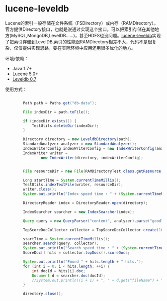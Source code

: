 # lucene-leveldb

Lucene的索引一般存储在文件系统（FSDirectory）或内存（RAMDirectory）。官方提供Directory接口，也就是说通过实现这个接口，可以把索引存储在其他地方(MySQL,MongoDB,LevelDB......)，甚至HDFS也没问题。[lucene-leveldb](https://github.com/wenzuojing/lucene-leveldb)实现了把索引存储到LevelDB,索引的性能跟RAMDirectory相差不大，代码不是很复杂，仅仅提供实现思路，要在实际环境中应用还用很多优化的地方。

环境/依赖：

* Java 1.7+
* Lucene 5.0+
* [Leveldb 0.7](https://github.com/dain/leveldb)


使用方式：
```java

        Path path = Paths.get("db-data");

        File indexDir = path.toFile();

        if (indexDir.exists()) {
            TestUtils.deleteDir(indexDir);
        }

        Directory directory = new LeveldbDirectory(path);
        StandardAnalyzer analyzer = new StandardAnalyzer();
        IndexWriterConfig indexWriterConfig = new IndexWriterConfig(analyzer);
        IndexWriter writer =
                new IndexWriter(directory, indexWriterConfig);


        File resourceDir = new File(RAMDirectoryTest.class.getResource("/test-data-set").getPath());

        Long startTime = System.currentTimeMillis();
        TestUtils.indexTextFile(writer, resourceDir);
        writer.close();
        System.out.println("Index speed time : " + (System.currentTimeMillis() - startTime));

        DirectoryReader index = DirectoryReader.open(directory);

        IndexSearcher searcher = new IndexSearcher(index);

        Query query = new QueryParser("content", analyzer).parse("good");

        TopScoreDocCollector collector = TopScoreDocCollector.create(100);

        startTime = System.currentTimeMillis();
        searcher.search(query, collector);
        System.out.println("Search speed time : " + (System.currentTimeMillis() - startTime));
        ScoreDoc[] hits = collector.topDocs().scoreDocs;

        System.out.println("Found " + hits.length + " hits.");
        for (int i = 0; i < hits.length; ++i) {
            int docId = hits[i].doc;
            Document d = searcher.doc(docId);
            //System.out.println((i + 1) + ". " + d.get("fileName") + " score=" + hits[i].score);
        }

        directory.close();

```
